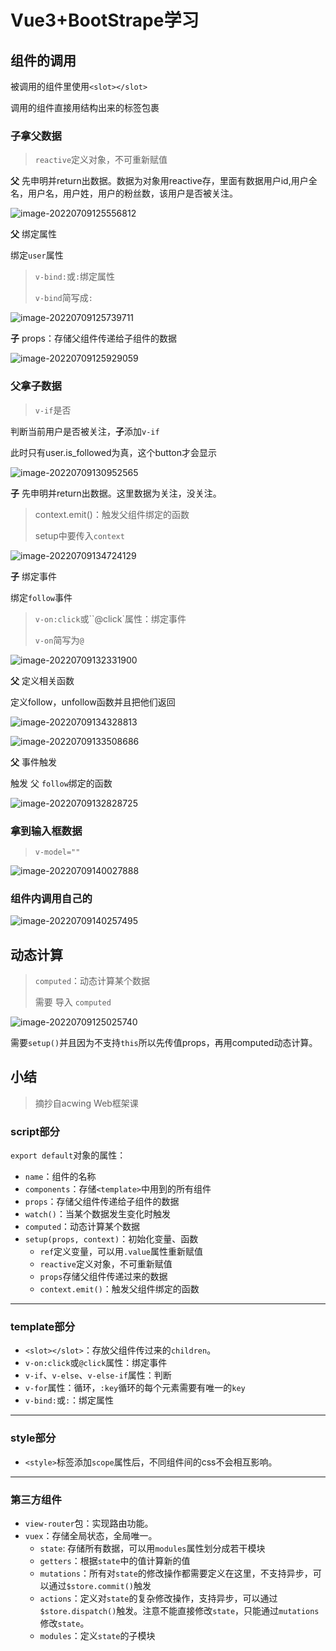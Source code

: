 # Vue3+BootStrape学习

## 组件的调用

被调用的组件里使用`<slot></slot>`

调用的组件直接用结构出来的标签包裹

### 子拿父数据

> `reactive`定义对象，不可重新赋值

**父** 先申明并return出数据。数据为对象用reactive存，里面有数据用户id,用户全名，用户名，用户姓，用户的粉丝数，该用户是否被关注。

![image-20220709125556812](https://img.zimei.xyz/202207091255858.png)

**父** 绑定属性

绑定`user`属性

> `v-bind:`或`:`绑定属性
>
> `v-bind`简写成`:`

![image-20220709125739711](https://img.zimei.xyz/202207091257745.png)

**子** props：存储父组件传递给子组件的数据

![image-20220709125929059](https://img.zimei.xyz/202207091259091.png)

### 父拿子数据

> `v-if`是否

判断当前用户是否被关注，**子**添加`v-if`

此时只有user.is_followed为真，这个button才会显示

![image-20220709130952565](https://img.zimei.xyz/202207091309603.png)

**子** 先申明并return出数据。这里数据为关注，没关注。

> context.emit()：触发父组件绑定的函数
>
> setup中要传入`context`

![image-20220709134724129](https://img.zimei.xyz/202207091347172.png)

**子** 绑定事件

绑定`follow`事件

> `v-on:click`或``@click`属性：绑定事件
>
> `v-on`简写为`@`

![image-20220709132331900](https://img.zimei.xyz/202207091323952.png)

**父** 定义相关函数

定义follow，unfollow函数并且把他们返回

![image-20220709134328813](https://img.zimei.xyz/202207091343851.png)

![image-20220709133508686](https://img.zimei.xyz/202207091335722.png)

**父** 事件触发

触发 父 `follow`绑定的函数

![image-20220709132828725](https://img.zimei.xyz/202207091328761.png)

### 拿到输入框数据

> `v-model=""`

![image-20220709140027888](https://img.zimei.xyz/202207091400949.png)

### 组件内调用自己的

![image-20220709140257495](https://img.zimei.xyz/202207091402555.png)

## 动态计算

> `computed`：动态计算某个数据
>
> 需要 导入 `computed`

![image-20220709125025740](https://img.zimei.xyz/202207091250839.png)

需要`setup()`并且因为不支持`this`所以先传值props，再用computed动态计算。

## 小结

> 摘抄自acwing Web框架课

### script部分

`export default`对象的属性：

*   `name`：组件的名称
*   `components`：存储`<template>`中用到的所有组件
*   `props`：存储父组件传递给子组件的数据
*   `watch()`：当某个数据发生变化时触发
*   `computed`：动态计算某个数据
*   `setup(props, context)`：初始化变量、函数
    *   `ref`定义变量，可以用`.value`属性重新赋值
    *   `reactive`定义对象，不可重新赋值
    *   `props`存储父组件传递过来的数据
    *   `context.emit()`：触发父组件绑定的函数

* * *

### template部分

*   `<slot></slot>`：存放父组件传过来的`children`。
*   `v-on:click`或`@click`属性：绑定事件
*   `v-if`、`v-else`、`v-else-if`属性：判断
*   `v-for`属性：循环，`:key`循环的每个元素需要有唯一的`key`
*   `v-bind:`或`:`：绑定属性

* * *

### style部分

*   `<style>`标签添加`scope`属性后，不同组件间的css不会相互影响。

* * *

### 第三方组件

*   `view-router`包：实现路由功能。
*   `vuex`：存储全局状态，全局唯一。
    *   `state`: 存储所有数据，可以用`modules`属性划分成若干模块
    *   `getters`：根据`state`中的值计算新的值
    *   `mutations`：所有对`state`的修改操作都需要定义在这里，不支持异步，可以通过`$store.commit()`触发
    *   `actions`：定义对`state`的复杂修改操作，支持异步，可以通过`$store.dispatch()`触发。注意不能直接修改`state`，只能通过`mutations`修改`state`。
    *   `modules`：定义`state`的子模块